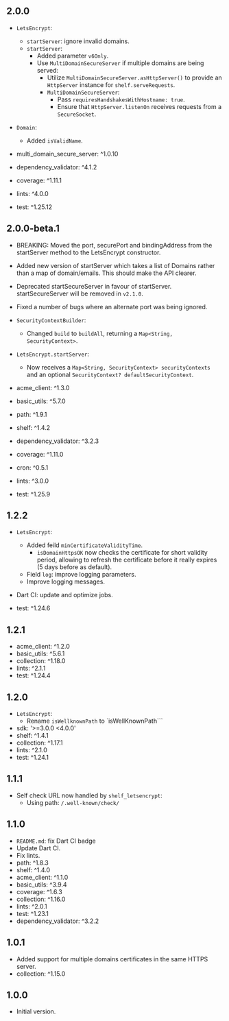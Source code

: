 ## 2.0.0

- `LetsEncrypt`:
  - `startServer`: ignore invalid domains.
  - `startServer`:
    - Added parameter `v6Only`.
    - Use `MultiDomainSecureServer` if multiple domains are being served:
      - Utilize `MultiDomainSecureServer.asHttpServer()` to provide an `HttpServer` instance for `shelf.serveRequests`.
      - `MultiDomainSecureServer`:
        - Pass `requiresHandshakesWithHostname: true`.
        - Ensure that `HttpServer.listenOn` receives requests from a `SecureSocket`.

- `Domain`:
  - Added `isValidName`.

- multi_domain_secure_server: ^1.0.10
- dependency_validator: ^4.1.2
- coverage: ^1.11.1
- lints: ^4.0.0
- test: ^1.25.12

## 2.0.0-beta.1

- BREAKING: Moved the port, securePort and bindingAddress from the startServer
  method to the LetsEncrypt constructor.
- Added new version of startServer which takes a list of Domains rather than a
  map of domain/emails. This should make
  the API clearer.
- Deprecated startSecureServer in favour of startServer. startSecureServer will be removed in `v2.1.0`.
- Fixed a number of bugs where an alternate port was being ignored.

- `SecurityContextBuilder`:
  - Changed `build` to `buildAll`, returning a `Map<String, SecurityContext>`.

- `LetsEncrypt.startServer`:
  - Now receives a `Map<String, SecurityContext> securityContexts` and an optional `SecurityContext? defaultSecurityContext`.

- acme_client: ^1.3.0
- basic_utils: ^5.7.0
- path: ^1.9.1
- shelf: ^1.4.2

- dependency_validator: ^3.2.3
- coverage: ^1.11.0
- cron: ^0.5.1
- lints: ^3.0.0
- test: ^1.25.9

## 1.2.2

- `LetsEncrypt`:
  - Added feild `minCertificateValidityTime`.
    - `isDomainHttpsOK` now checks the certificate for short validity period,
      allowing to refresh the certificate before it really expires (5 days before as default).
  - Field `log`: improve logging parameters.
  - Improve logging messages.
- Dart CI: update and optimize jobs.

- test: ^1.24.6

## 1.2.1

- acme_client: ^1.2.0
- basic_utils: ^5.6.1
- collection: ^1.18.0
- lints: ^2.1.1
- test: ^1.24.4

## 1.2.0

- `LetsEncrypt`:
  - Rename `isWellknownPath` to `isWellKnownPath```
- sdk: '>=3.0.0 <4.0.0'
- shelf: ^1.4.1
- collection: ^1.17.1
- lints: ^2.1.0
- test: ^1.24.1

## 1.1.1

- Self check URL now handled by `shelf_letsencrypt`:
  - Using path: `/.well-known/check/`

## 1.1.0

- `README.md`: fix Dart CI badge
- Update Dart CI.
- Fix lints.
- path: ^1.8.3
- shelf: ^1.4.0
- acme_client: ^1.1.0
- basic_utils: ^3.9.4
- coverage: ^1.6.3
- collection: ^1.16.0
- lints: ^2.0.1
- test: ^1.23.1
- dependency_validator: ^3.2.2

## 1.0.1

- Added support for multiple domains certificates in the same HTTPS server.
- collection: ^1.15.0

## 1.0.0

- Initial version.
